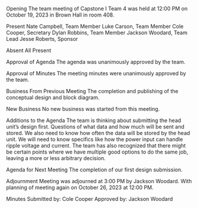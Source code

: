 Opening
The team meeting of Capstone I Team 4 was held at 12:00 PM on October 19, 2023 in Brown Hall in room 408.

Present
Nate Campbell, Team Member
Luke Carson, Team Member
Cole Cooper, Secretary
Dylan Robbins, Team Member
Jackson Woodard, Team Lead
Jesse Roberts, Sponsor

Absent
All Present

Approval of Agenda
The agenda was unanimously approved by the team.

Approval of Minutes
The meeting minutes were unanimously approved by the team.

Business From Previous Meeting
The completion and publishing of the conceptual design and block diagram.

New Business 
No new business was started from this meeting. 

Additions to the Agenda
The team is thinking about submitting the head unit’s design first. Questions of what data and how much will be sent and stored. We also need to know how often the data will be stored by the head unit. We will need to know specifics like how the power input can handle ripple voltage and current. The team has also recognized that there might be certain points where we have multiple good options to do the same job, leaving a more or less arbitrary decision. 

Agenda for Next Meeting
The completion of our first design submission.



Adjournment 
Meeting was adjourned at 3:00 PM by Jackson Woodard. With planning of meeting again on October 26, 2023 at 12:00 PM.

Minutes Submitted by: Cole Cooper
Approved by: Jackson Woodard

